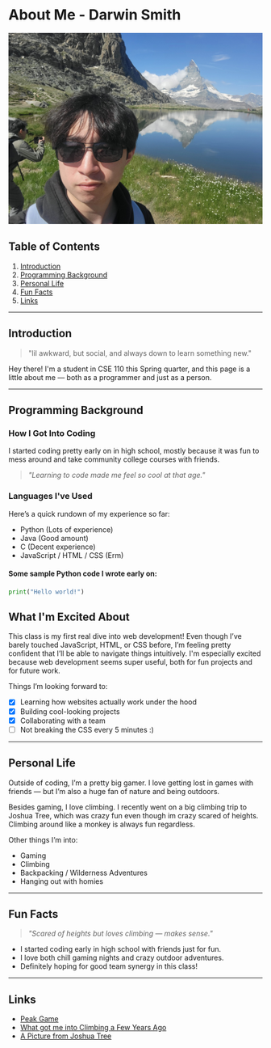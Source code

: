 # About Me - Darwin Smith

![Profile Picture](20240727_104421.jpg)

## Table of Contents
1. [Introduction](#introduction)
2. [Programming Background](#programming-background)
3. [Personal Life](#personal-life)
4. [Fun Facts](#fun-facts)
5. [Links](#links)

---

## Introduction
> "lil awkward, but social, and always down to learn something new."

Hey there! I'm a student in CSE 110 this Spring quarter, and this page is a little about me — both as a programmer and just as a person.

---

## Programming Background

### How I Got Into Coding
I started coding pretty early on in high school, mostly because it was fun to mess around and take community college courses with friends.

> *"Learning to code made me feel so cool at that age."*

### Languages I've Used
Here’s a quick rundown of my experience so far:

- Python (Lots of experience)
- Java (Good amount)
- C (Decent experience)
- JavaScript / HTML / CSS (Erm)

#### Some sample Python code I wrote early on:
```python
print("Hello world!")
```

## What I'm Excited About

This class is my first real dive into web development! Even though I’ve barely touched JavaScript, HTML, or CSS before, I’m feeling pretty confident that I’ll be able to navigate things intuitively. I'm especially excited because web development seems super useful, both for fun projects and for future work.

Things I’m looking forward to:

- [x] Learning how websites actually work under the hood
- [x] Building cool-looking projects
- [x] Collaborating with a team
- [ ] Not breaking the CSS every 5 minutes :)

---

## Personal Life

Outside of coding, I’m a pretty big gamer. I love getting lost in games with friends — but I’m also a huge fan of nature and being outdoors.

Besides gaming, I love climbing. I recently went on a big climbing trip to Joshua Tree, which was crazy fun even though im crazy scared of heights. Climbing around like a monkey is always fun regardless.

Other things I’m into:

- Gaming
- Climbing
- Backpacking / Wilderness Adventures
- Hanging out with homies

---

## Fun Facts

> *"Scared of heights but loves climbing — makes sense."*

- I started coding early in high school with friends just for fun.
- I love both chill gaming nights and crazy outdoor adventures.
- Definitely hoping for good team synergy in this class!

---

## Links

- [Peak Game](https://terraria.org/)
- [What got me into Climbing a Few Years Ago](https://www.youtube.com/@magmidt)
- [A Picture from Joshua Tree](IMG_9873.jpg)
